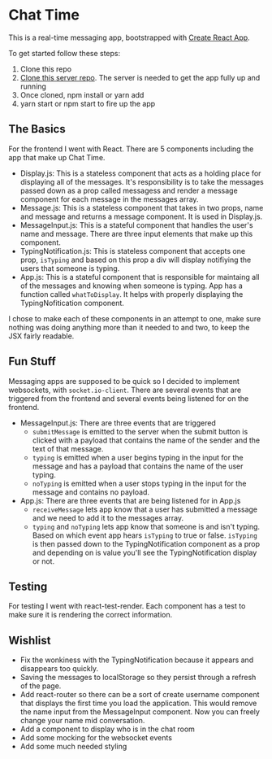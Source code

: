 # Chat Time

This is a real-time messaging app, bootstrapped with [Create React App](https://github.com/facebook/create-react-app).

To get started follow these steps:

1. Clone this repo
2. [Clone this server repo](https://github.com/kamos1/chattime-server). The server is needed to get the app fully up and running
3. Once cloned, npm install or yarn add
4. yarn start or npm start to fire up the app

## The Basics

For the frontend I went with React. There are 5 components including the app that make up Chat Time.

- Display.js: This is a stateless component that acts as a holding place for displaying all of the messages. It's responsibility is to take the messages passed down as a prop called messagess and render a message component for each message in the messages array.
- Message.js: This is a stateless component that takes in two props, name and message and returns a message component. It is used in Display.js.
- MessageInput.js: This is a stateful component that handles the user's name and message. There are three input elements that make up this component.
- TypingNotification.js: This is stateless component that accepts one prop, `isTyping` and based on this prop a div will display notifiying the users that someone is typing.
- App.js: This is a stateful component that is responsible for maintaing all of the messages and knowing when someone is typing. App has a function called `whatToDisplay`. It helps with properly displaying the TypingNofitication component.

I chose to make each of these components in an attempt to one, make sure nothing was doing anything more than it needed to and two, to keep the JSX fairly readable.

## Fun Stuff

Messaging apps are supposed to be quick so I decided to implement websockets, with `socket.io-client`. There are several events that are triggered from the frontend and several events being listened for on the frontend.

- MessageInput.js: There are three events that are triggered
  - `submitMessage` is emitted to the server when the submit button is clicked with a payload that contains the name of the sender and the text of that message.
  - `typing` is emitted when a user begins typing in the input for the message and has a payload that contains the name of the user typing.
  - `noTyping` is emitted when a user stops typing in the input for the message and contains no payload.
- App.js: There are three events that are being listened for in App.js
  - `receiveMessage` lets app know that a user has submitted a message and we need to add it to the messages array.
  - `typing` and `noTyping` lets app know that someone is and isn't typing. Based on which event app hears `isTyping` to true or false. `isTyping` is then passed down to the TypingNotification component as a prop and depending on is value you'll see the TypingNotification display or not.

## Testing

For testing I went with react-test-render. Each component has a test to make sure it is rendering the correct information.

## Wishlist

- Fix the wonkiness with the TypingNotification because it appears and disappears too quickly.
- Saving the messages to localStorage so they persist through a refresh of the page.
- Add react-router so there can be a sort of create username component that displays the first time you load the application. This would remove the name input from the MessageInput component. Now you can freely change your name mid conversation.
- Add a component to display who is in the chat room
- Add some mocking for the websocket events
- Add some much needed styling
